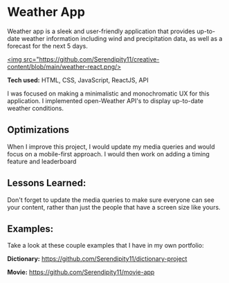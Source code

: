 
# Weather App
Weather app is a sleek and user-friendly application that provides up-to-date weather information including wind and precipitation data, as well as a forecast for the next 5 days. 

<a href="https://world-weather-react.netlify.app/" target="_blank"></a>
<a href="https://world-weather-react.netlify.app/" target="_blank"><img src="https://github.com/Serendipity11/creative-content/blob/main/weather-react.png/></a>


**Tech used:** HTML, CSS, JavaScript, ReactJS, API

I was focused on making a minimalistic and monochromatic UX for this application. I implemented open-Weather API's to display up-to-date weather conditions.

## Optimizations
When I improve this project, I would update my media queries and would focus on a mobile-first approach. I would then work on adding a timing feature and leaderboard

## Lessons Learned:
Don't forget to update the media queries to make sure everyone can see your content, rather than just the people that have a screen size like yours.

## Examples:
Take a look at these couple examples that I have in my own portfolio:

**Dictionary:** https://github.com/Serendipity11/dictionary-project

**Movie:** https://github.com/Serendipity11/movie-app
